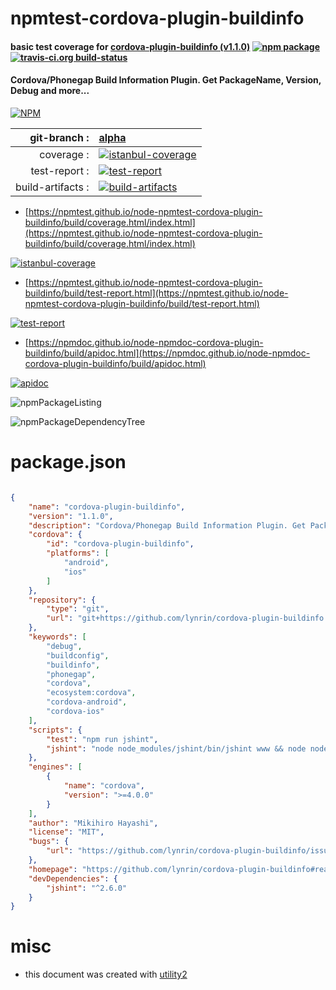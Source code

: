 # npmtest-cordova-plugin-buildinfo

#### basic test coverage for  [cordova-plugin-buildinfo (v1.1.0)](https://github.com/lynrin/cordova-plugin-buildinfo#readme)  [![npm package](https://img.shields.io/npm/v/npmtest-cordova-plugin-buildinfo.svg?style=flat-square)](https://www.npmjs.org/package/npmtest-cordova-plugin-buildinfo) [![travis-ci.org build-status](https://api.travis-ci.org/npmtest/node-npmtest-cordova-plugin-buildinfo.svg)](https://travis-ci.org/npmtest/node-npmtest-cordova-plugin-buildinfo)

#### Cordova/Phonegap Build Information Plugin. Get PackageName, Version, Debug and more...

[![NPM](https://nodei.co/npm/cordova-plugin-buildinfo.png?downloads=true&downloadRank=true&stars=true)](https://www.npmjs.com/package/cordova-plugin-buildinfo)

| git-branch : | [alpha](https://github.com/npmtest/node-npmtest-cordova-plugin-buildinfo/tree/alpha)|
|--:|:--|
| coverage : | [![istanbul-coverage](https://npmtest.github.io/node-npmtest-cordova-plugin-buildinfo/build/coverage.badge.svg)](https://npmtest.github.io/node-npmtest-cordova-plugin-buildinfo/build/coverage.html/index.html)|
| test-report : | [![test-report](https://npmtest.github.io/node-npmtest-cordova-plugin-buildinfo/build/test-report.badge.svg)](https://npmtest.github.io/node-npmtest-cordova-plugin-buildinfo/build/test-report.html)|
| build-artifacts : | [![build-artifacts](https://npmtest.github.io/node-npmtest-cordova-plugin-buildinfo/glyphicons_144_folder_open.png)](https://github.com/npmtest/node-npmtest-cordova-plugin-buildinfo/tree/gh-pages/build)|

- [https://npmtest.github.io/node-npmtest-cordova-plugin-buildinfo/build/coverage.html/index.html](https://npmtest.github.io/node-npmtest-cordova-plugin-buildinfo/build/coverage.html/index.html)

[![istanbul-coverage](https://npmtest.github.io/node-npmtest-cordova-plugin-buildinfo/build/screenCapture.buildCi.browser.%252Ftmp%252Fbuild%252Fcoverage.lib.html.png)](https://npmtest.github.io/node-npmtest-cordova-plugin-buildinfo/build/coverage.html/index.html)

- [https://npmtest.github.io/node-npmtest-cordova-plugin-buildinfo/build/test-report.html](https://npmtest.github.io/node-npmtest-cordova-plugin-buildinfo/build/test-report.html)

[![test-report](https://npmtest.github.io/node-npmtest-cordova-plugin-buildinfo/build/screenCapture.buildCi.browser.%252Ftmp%252Fbuild%252Ftest-report.html.png)](https://npmtest.github.io/node-npmtest-cordova-plugin-buildinfo/build/test-report.html)

- [https://npmdoc.github.io/node-npmdoc-cordova-plugin-buildinfo/build/apidoc.html](https://npmdoc.github.io/node-npmdoc-cordova-plugin-buildinfo/build/apidoc.html)

[![apidoc](https://npmdoc.github.io/node-npmdoc-cordova-plugin-buildinfo/build/screenCapture.buildCi.browser.%252Ftmp%252Fbuild%252Fapidoc.html.png)](https://npmdoc.github.io/node-npmdoc-cordova-plugin-buildinfo/build/apidoc.html)

![npmPackageListing](https://npmtest.github.io/node-npmtest-cordova-plugin-buildinfo/build/screenCapture.npmPackageListing.svg)

![npmPackageDependencyTree](https://npmtest.github.io/node-npmtest-cordova-plugin-buildinfo/build/screenCapture.npmPackageDependencyTree.svg)



# package.json

```json

{
    "name": "cordova-plugin-buildinfo",
    "version": "1.1.0",
    "description": "Cordova/Phonegap Build Information Plugin. Get PackageName, Version, Debug and more...",
    "cordova": {
        "id": "cordova-plugin-buildinfo",
        "platforms": [
            "android",
            "ios"
        ]
    },
    "repository": {
        "type": "git",
        "url": "git+https://github.com/lynrin/cordova-plugin-buildinfo.git"
    },
    "keywords": [
        "debug",
        "buildconfig",
        "buildinfo",
        "phonegap",
        "cordova",
        "ecosystem:cordova",
        "cordova-android",
        "cordova-ios"
    ],
    "scripts": {
        "test": "npm run jshint",
        "jshint": "node node_modules/jshint/bin/jshint www && node node_modules/jshint/bin/jshint src && node node_modules/jshint/bin/jshint tests"
    },
    "engines": [
        {
            "name": "cordova",
            "version": ">=4.0.0"
        }
    ],
    "author": "Mikihiro Hayashi",
    "license": "MIT",
    "bugs": {
        "url": "https://github.com/lynrin/cordova-plugin-buildinfo/issues"
    },
    "homepage": "https://github.com/lynrin/cordova-plugin-buildinfo#readme",
    "devDependencies": {
        "jshint": "^2.6.0"
    }
}
```



# misc
- this document was created with [utility2](https://github.com/kaizhu256/node-utility2)

